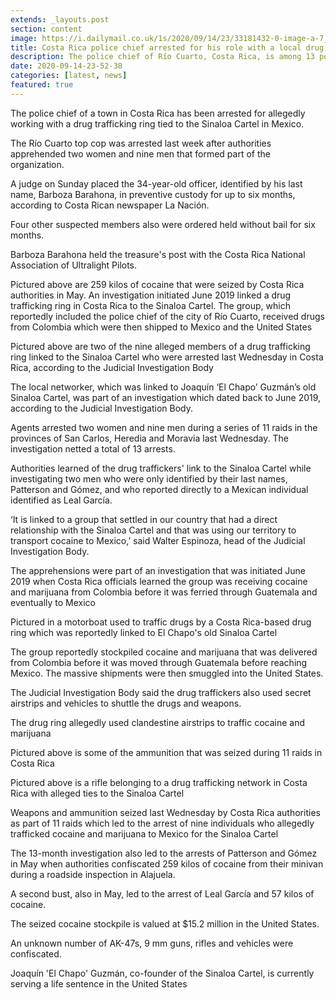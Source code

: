 ```yaml
---
extends: _layouts.post
section: content
image: https://i.dailymail.co.uk/1s/2020/09/14/23/33181432-0-image-a-7_1600121607838.jpg 
title: Costa Rica police chief arrested for his role with a local drug trafficking ring 
description: The police chief of Río Cuarto, Costa Rica, is among 13 people who were arrested for allegedly being part of a drug trafficking ring that worked for the Sinaloa Cartel. 
date: 2020-09-14-23-52-38 
categories: [latest, news] 
featured: true 
--- 
```

The police chief of a town in Costa Rica has been arrested for allegedly working with a drug trafficking ring tied to the Sinaloa Cartel in Mexico. 

The Río Cuarto top cop was arrested last week after authorities apprehended two women and nine men that formed part of the organization.

A judge on Sunday placed the 34-year-old officer, identified by his last name, Barboza Barahona, in preventive custody for up to six months, according to Costa Rican newspaper La Nación. 

Four other suspected members also were ordered held without bail for six months.

Barboza Barahona held the treasure's post with the Costa Rica National Association of Ultralight Pilots.  

Pictured above are 259 kilos of cocaine that were seized by Costa Rica authorities in May. An investigation initiated June 2019 linked a drug trafficking ring in Costa Rica to the Sinaloa Cartel. The group, which reportedly included the police chief of the city of Río Cuarto, received drugs from Colombia which were then shipped to Mexico and the United States

Pictured above are two of the nine alleged members of a drug trafficking ring linked to the Sinaloa Cartel who were arrested last Wednesday in Costa Rica, according to the Judicial Investigation Body

The local networker, which was linked to Joaquín ‘El Chapo’ Guzmán’s old Sinaloa Cartel, was part of an investigation which dated back to June 2019, according to the Judicial Investigation Body.

Agents arrested two women and nine men during a series of 11 raids in the provinces of San Carlos, Heredia and Moravia last Wednesday. The investigation netted a total of 13 arrests.

Authorities learned of the drug traffickers' link to the Sinaloa Cartel while investigating two men who were only identified by their last names, Patterson and Gómez, and who reported directly to a Mexican individual identified as Leal García.

‘It is linked to a group that settled in our country that had a direct relationship with the Sinaloa Cartel and that was using our territory to transport cocaine to Mexico,’ said Walter Espinoza, head of the Judicial Investigation Body.

The apprehensions were part of an investigation that was initiated June 2019 when Costa Rica officials learned the group was receiving cocaine and marijuana from Colombia before it was ferried through Guatemala and eventually to Mexico

Pictured in a motorboat used to traffic drugs by a Costa Rica-based drug ring which was reportedly linked to El Chapo's old Sinaloa Cartel

The group reportedly stockpiled cocaine and marijuana that was delivered from Colombia before it was moved through Guatemala before reaching Mexico. The massive shipments were then smuggled into the United States.

The Judicial Investigation Body said the drug traffickers also used secret airstrips and vehicles to shuttle the drugs and weapons.

The drug ring allegedly used clandestine airstrips to traffic cocaine and marijuana

Pictured above is some of the ammunition that was seized during 11 raids in Costa Rica 

Pictured above is a rifle belonging to a drug trafficking network in Costa Rica with alleged ties to the Sinaloa Cartel

Weapons and ammunition seized last Wednesday by Costa Rica authorities as part of 11 raids which led to the arrest of nine individuals who allegedly trafficked cocaine and marijuana to Mexico for the Sinaloa Cartel 

The 13-month investigation also led to the arrests of Patterson and Gómez in May when authorities confiscated 259 kilos of cocaine from their minivan during a roadside inspection in Alajuela.

A second bust, also in May, led to the arrest of Leal García and 57 kilos of cocaine.

The seized cocaine stockpile is valued at $15.2 million in the United States.

An unknown number of AK-47s, 9 mm guns, rifles and vehicles were confiscated. 

Joaquín 'El Chapo' Guzmán, co-founder of the Sinaloa Cartel, is currently serving a life sentence in the United States


